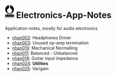 # <a href="https://www.noizhardware.com/"><img src="img/nhfull_tiny.png" alt="noizHARDWARE logo" width="30"/></a> Electronics-App-Notes

Application notes, mostly for audio electronics

- [nhan002](nhan002-headphones-driver/nhan002.md): Headphones Driver
- [nhan003](nhan003-unused-opamp/nhan003.md): Unused op-amp termination
- [nhan010](nhan010-mechanical-normalling/nhan010.md): Mechanical Normalling
- [nhan011](nhan011-balanced-unbalanced/nhan011.md): Balanced - Unbalanced
- [nhan018](nhan018-guitar-input-impedance/nhan018.md): Guitar input impedance
- [nhan024](nhan024-utilities/nhan024.md): **Utilities**
- [nhan025](nhan025-varigain/nhan025.md): Varigain

<!--
---
<center>
     <a href="https://www.noizhardware.com/">
          <img src="img/nhfavico_black.png" alt="noizHARDWARE logo" width="20"/></center></a>
          -->